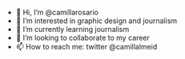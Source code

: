 - 👋 Hi, I’m @camillarosario
- 👀 I’m interested in graphic design and journalism
- 🌱 I’m currently learning journalism
- 💞️ I’m looking to collaborate to my career
- 📫 How to reach me: twitter @camillalmeid

<!---
camillarosario/camillarosario is a ✨ special ✨ repository because its `README.md` (this file) appears on your GitHub profile.
You can click the Preview link to take a look at your changes.
--->
